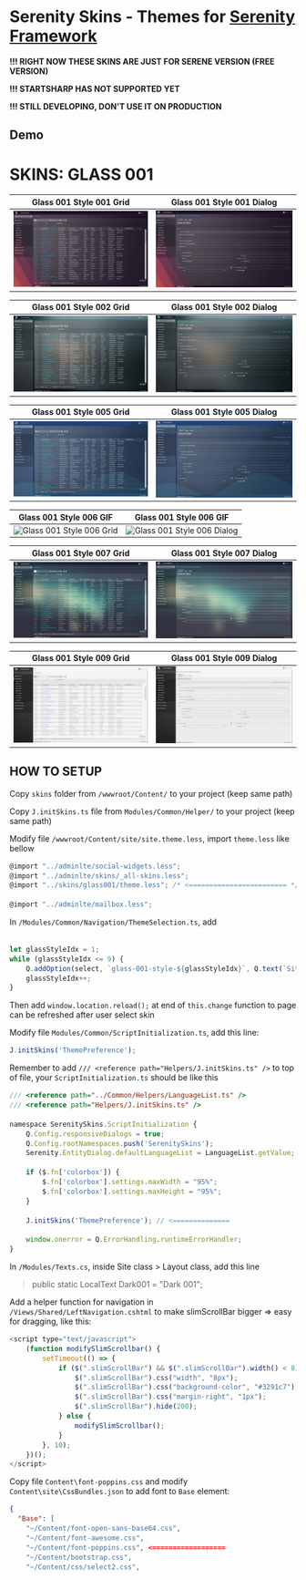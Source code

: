 # Serenity Skins - Themes for [Serenity Framework](https://github.com/volkanceylan/Serenity)

**!!! RIGHT NOW THESE SKINS ARE JUST FOR SERENE VERSION (FREE VERSION)**

**!!! STARTSHARP HAS NOT SUPPORTED YET**

**!!! STILL DEVELOPING, DON'T USE IT ON PRODUCTION**

## Demo

# SKINS: GLASS 001

**Glass 001 Style 001 Grid**             |  **Glass 001 Style 001 Dialog**
:-------------------------:|:-------------------------:
![Glass 001 Style 001 Grid](https://github.com/minhhungit/SerenitySkins/blob/main/assets/images/glass-001-ver2/img-001.jpg?raw=true)  |  ![Glass 001 Style 001 Dialog](https://github.com/minhhungit/SerenitySkins/blob/main/assets/images/glass-001-ver2/img-002.jpg?raw=true)

**Glass 001 Style 002 Grid**             |  **Glass 001 Style 002 Dialog**
:-------------------------:|:-------------------------:
![Glass 001 Style 002 Grid](https://github.com/minhhungit/SerenitySkins/blob/main/assets/images/glass-001-ver2/img-003.jpg?raw=true)  |  ![Glass 001 Style 002 Dialog](https://github.com/minhhungit/SerenitySkins/blob/main/assets/images/glass-001-ver2/img-004.jpg?raw=true)

**Glass 001 Style 005 Grid**             |  **Glass 001 Style 005 Dialog**
:-------------------------:|:-------------------------:
![Glass 001 Style 005 Grid](https://github.com/minhhungit/SerenitySkins/blob/main/assets/images/glass-001-ver2/img-005.jpg?raw=true)  |  ![Glass 001 Style 005 Dialog](https://github.com/minhhungit/SerenitySkins/blob/main/assets/images/glass-001-ver2/img-006.jpg?raw=true)

**Glass 001 Style 006 GIF**             |  **Glass 001 Style 006 GIF**
:-------------------------:|:-------------------------:
![Glass 001 Style 006 Grid](https://github.com/minhhungit/SerenitySkins/blob/main/assets/images/glass-001-ver2/style06.gif?raw=true)  |  ![Glass 001 Style 006 Dialog](https://github.com/minhhungit/SerenitySkins/blob/main/assets/images/glass-001-ver2/style06.gif?raw=true)

**Glass 001 Style 007 Grid**             |  **Glass 001 Style 007 Dialog**
:-------------------------:|:-------------------------:
![Glass 001 Style 007 Grid](https://github.com/minhhungit/SerenitySkins/blob/main/assets/images/glass-001-ver2/img-009.jpg?raw=true)  |  ![Glass 001 Style 007 Dialog](https://github.com/minhhungit/SerenitySkins/blob/main/assets/images/glass-001-ver2/img-010.jpg?raw=true)

**Glass 001 Style 009 Grid**             |  **Glass 001 Style 009 Dialog**
:-------------------------:|:-------------------------:
![Glass 001 Style 009 Grid](https://github.com/minhhungit/SerenitySkins/blob/main/assets/images/glass-001-ver2/img-011.jpg?raw=true)  |  ![Glass 001 Style 009 Dialog](https://github.com/minhhungit/SerenitySkins/blob/main/assets/images/glass-001-ver2/img-012.jpg?raw=true)


## HOW TO SETUP

Copy `skins` folder from `/wwwroot/Content/` to your project (keep same path)

Copy `J.initSkins.ts` file from `Modules/Common/Helper/` to your project (keep same path)

Modify file `/wwwroot/Content/site/site.theme.less`, import `theme.less` like bellow
```javascript
@import "../adminlte/social-widgets.less";
@import "../adminlte/skins/_all-skins.less";
@import "../skins/glass001/theme.less"; /* <======================== */

@import "../adminlte/mailbox.less";
```


In `/Modules/Common/Navigation/ThemeSelection.ts`, add 

```javascript

let glassStyleIdx = 1;
while (glassStyleIdx <= 9) {
	Q.addOption(select, `glass-001-style-${glassStyleIdx}`, Q.text(`Site.Layout.Glass001Style${glassStyleIdx}`));
	glassStyleIdx++;
}
```

Then add `window.location.reload();` at end of `this.change` function to page can be refreshed after user select skin

Modify file `Modules/Common/ScriptInitialization.ts`, add this line:
```javascript
J.initSkins('ThemePreference');
```

Remember to add `/// <reference path="Helpers/J.initSkins.ts" />` to top of file, your `ScriptInitialization.ts` should be like this

```javascript
/// <reference path="../Common/Helpers/LanguageList.ts" />
/// <reference path="Helpers/J.initSkins.ts" />

namespace SerenitySkins.ScriptInitialization {
    Q.Config.responsiveDialogs = true;
    Q.Config.rootNamespaces.push('SerenitySkins');
    Serenity.EntityDialog.defaultLanguageList = LanguageList.getValue;

    if ($.fn['colorbox']) {
        $.fn['colorbox'].settings.maxWidth = "95%";
        $.fn['colorbox'].settings.maxHeight = "95%";
    }

    J.initSkins('ThemePreference'); // <==============

    window.onerror = Q.ErrorHandling.runtimeErrorHandler;
}
```

In `/Modules/Texts.cs`, inside Site class > Layout class, add this line
>public static LocalText Dark001 = "Dark 001";


Add a helper function for navigation in `/Views/Shared/LeftNavigation.cshtml` to make slimScrollBar bigger => easy for dragging, like this:
```javascript
<script type="text/javascript">
	(function modifySlimScrollbar() {
		setTimeout(() => {
			if ($(".slimScrollBar") && $(".slimScrollBar").width() < 8) {
				$(".slimScrollBar").css("width", "8px");
				$(".slimScrollBar").css("background-color", "#3291c7");
				$(".slimScrollBar").css("margin-right", "1px");
				$(".slimScrollBar").hide(200);
			} else {
				modifySlimScrollbar();
			}
		}, 10);
	})();
</script>
```

Copy file `Content\font-poppins.css` and modify `Content\site\CssBundles.json` to add font to `Base` element:

```json
{
  "Base": [
    "~/Content/font-open-sans-base64.css",
    "~/Content/font-awesome.css",
    "~/Content/font-poppins.css", <==================
    "~/Content/bootstrap.css",
    "~/Content/css/select2.css",
```
